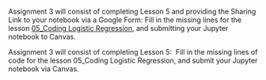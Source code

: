Assignment 3 will consist of completing Lesson 5 and providing the Sharing Link to your notebook via a Google Form:
Fill in the missing lines for the lesson 
[05_Coding Logistic Regression](https://github.com/drscotthawley/DLAIE/blob/main/Lessons/05_Coding_Logistic_Regression.ipynb), and submitting your Jupyter notebook to Canvas. 

Assignment 3 will consist of completing Lesson 5:  Fill in the missing lines of code for the lesson 05_Coding Logistic Regression, and submit your Jupyter notebook via Canvas.


```python

```
